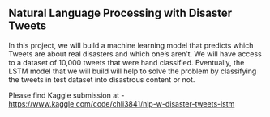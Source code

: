 
## Natural Language Processing with Disaster Tweets


In this project, we will build a machine learning model that predicts which Tweets are about real disasters and which one’s aren’t. We will have access to a dataset of 10,000 tweets that were hand classified. Eventually, the LSTM model that we will build will help to solve the problem by classifying the tweets in test dataset into disastrous content or not.



Please find Kaggle submission at - https://www.kaggle.com/code/chli3841/nlp-w-disaster-tweets-lstm
